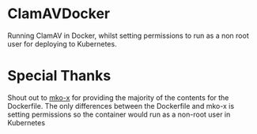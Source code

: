 # ClamAVDocker
Running ClamAV in Docker, whilst setting permissions to run as a non root user for deploying to Kubernetes.

# Special Thanks
Shout out to [mko-x](https://github.com/mko-x/docker-clamav) for providing the majority of the contents for the Dockerfile. The only differences between the Dockerfile and mko-x is setting permissions so the container would run as a non-root user in Kubernetes
